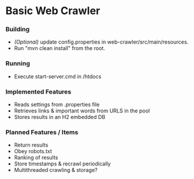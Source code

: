# Basic Web Crawler

### Building
- *(Optional)* update config.properties in web-crawler/src/main/resources.
- Run "mvn clean install" from the root.

### Running
- Execute start-server.cmd in /htdocs

### Implemented Features
- Reads settings from .properties file
- Retrieves links & important words from URLS in the pool
- Stores results in an H2 embedded DB

### Planned Features / Items
- Return results
- Obey robots.txt
- Ranking of results
- Store timestamps & recrawl periodically
- Multithreaded crawling & storage?
